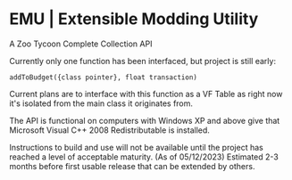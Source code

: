 # EMU | Extensible Modding Utility
 A Zoo Tycoon Complete Collection API

Currently only one function has been interfaced, but project is still early:

<code>addToBudget({class pointer}, float transaction)</code>

Current plans are to interface with this function as a VF Table as right now it's isolated from the main class it originates from.

The API is functional on computers with Windows XP and above give that Microsoft Visual C++ 2008 Redistributable is installed.

Instructions to build and use will not be available until the project has reached a level of acceptable maturity. (As of 05/12/2023) Estimated 2-3 months before first usable release that can be extended by others.